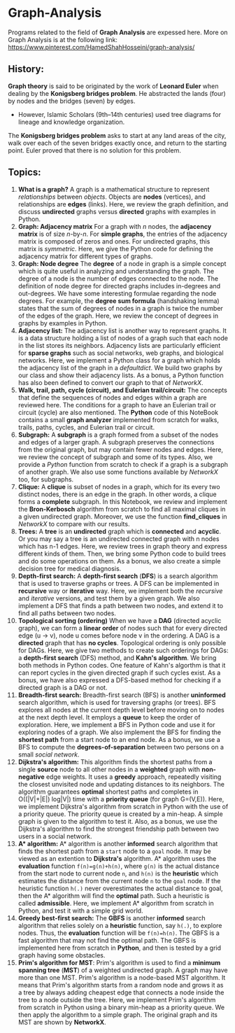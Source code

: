 # Graph-Analysis 
Programs related to the field of **Graph Analysis** are expessed here. More on Graph Analysis is at the following link:
https://www.pinterest.com/HamedShahHosseini/graph-analysis/
## History:
**Graph theory** is said to be originated by the work of **Leonard Euler** when dealing by the **Konigsberg bridges problem**. He abstracted the lands (four) by nodes and the bridges (seven) by edges. 
 - However, Islamic Scholars (9th–14th centuries) used tree diagrams for lineage and knowledge organization.

The **Konigsberg bridges problem** asks to start at any land areas of the city, walk over each of the seven bridges exactly once, and return to the starting point. Euler proved that there is no solution for this problem.  
## Topics:
1) **What is a graph?** A graph is a mathematical structure to represent *relationships* between *objects*. Objects are **nodes** (vertices), and relationships are **edges** (links). 
Here, we review the graph definition, and discuss **undirected** graphs versus **directed** graphs with examples in Python.
2) **Graph: Adjacency matrix** For a graph with *n* nodes, the **adjacency matrix** is of size *n*-by-*n*. For **simple graphs**, the entries of the adjacency matrix is composed of zeros and ones. For undirected graphs, this matrix is *symmetric*.
Here, we give the Python code for defining the adjacency matrix for different types of graphs.
3) **Graph: Node degree** The **degree** of a node in graph is a simple concept which is quite useful in analyzing and understanding the graph. The degree of a node is the number of edges connected to the node. The definition of node degree for directed graphs includes in-degrees and out-degrees. 
We have some interesting formulae regarding the node degrees. For example, the **degree sum formula** (handshaking lemma) states that the sum of degrees of nodes in a graph is twice the number of the edges of the graph. 
Here, we review the concept of degrees in graphs by examples in Python.
4) **Adjacency list:** The adjacency list is another way to represent graphs. It is a data structure holding a list of nodes of a graph such that each node in the list stores its neighbors. Adjacency lists are particularly efficient for **sparse graphs** such as social networks, web graphs, and biological networks.
Here, we implement a Python class for a graph which holds the adjacency list of the graph in a *defaultdict*. We build two graphs by our class and show their adjacency lists. As a bonus, a Python function has also been defined to convert our graph to that of *NetworkX*. 
5) **Walk, trail, path, cycle (circuit), and Eulerian trail/circuit:** The concepts that define the sequences of nodes and edges within a graph are reviewed here. The conditions for a graph to have an Eulerian trail or circuit (cycle) are also mentioned.
The **Python** code of this NoteBook contains a small **graph analyzer** implemented from scratch for walks, trails, paths, cycles, and Eulerian trail or circuit.
6) **Subgraph:** A **subgraph** is a graph formed from a subset of the nodes and edges of a larger graph. A subgraph preserves the connections from the original graph, but may contain fewer nodes and edges. 
Here, we review the concept of subgraph and some of its types. Also, we provide a *Python* function from scratch to check if a graph is a subgraph of another graph. We also use some functions available by *NetworkX* too, for subgraphs. 
7) **Clique:** A **clique** is subset of nodes in a graph, which for its every two distinct nodes, there is an edge in the graph. In other words, a clique forms a **complete** subgraph.
In this Notebook, we review and implement the **Bron-Kerbosch** algorithm from scratch to find all maximal cliques in a given undirected graph. Moreover, we use the function **find_cliques** in *NetworkX* to compare with our results.
8) **Trees:** A **tree** is an **undirected** graph which is **connected** and **acyclic**. Or you may say a tree is an undirected connected graph with n nodes which has n-1 edges. 
Here, we review trees in graph theory and express different kinds of them. Then, we bring some Python code to build trees and do some operations on them. As a bonus, we also create a simple decision tree for medical diagnosis.
9) **Depth-first search:** A **depth-first search** (**DFS**) is a search algorithm that is used to traverse graphs or trees. A DFS can be implemented in **recursive** way or **iterative** way. 
Here, we implement both the *recursive* and *iterative* versions, and test them by a given graph. We also implement a DFS that finds a path between two nodes, and extend it to find all paths between two nodes.
10) **Topological sorting (ordering)** When we have a **DAG** (directed acyclic graph), we can form a **linear order** of nodes such that for every directed edge (u → v), node u comes before node v in the ordering. A DAG is a **directed** graph that has **no cycles**. Topological ordering is only possible for DAGs.
Here, we give two methods to create such orderings for DAGs: a **depth-first search** (DFS) method, and **Kahn's algorithm**. We bring both methods in Python codes. One feature of Kahn's algorthm is that it can report cycles in the given directed graph if such cycles exist.
As a bonus, we have also expressed a DFS-based method for checking if a directed graph is a DAG or not.
11) **Breadth-first search:** Breadth-first search (BFS) is another **uninformed** search algorithm, which is used for traversing graphs (or trees). BFS explores all nodes at the current depth level before moving on to nodes at the next depth level. It employs a **queue** to keep the order of exploration.
Here, we implement a BFS in Python code and use it for exploring nodes of a graph. We also implement the BFS for finding the **shortest path** from a start node to an end node. As a bonus, we use a BFS to compute the **degrees-of-separation** between two persons on a small *social network*.
12) **Dijkstra's algorithm:** This algorithm finds the shortest paths from a single **source** node to all other nodes in a **weighted** graph with **non-negative** edge weights. It uses a **greedy** approach, repeatedly visiting the closest unvisited node and updating distances to its neighbors. The algorithm guarantees **optimal** shortest paths and completes in O((|V|+|E|) log|V|) time with a **priority queue** (for  graph G=(V,E)).
Here, we implement Dijkstra's algorithm from scratch in Python with the use of a priority queue. The priority queue is created by a min-heap. A simple graph is given to the algorithm to test it. Also, as a bonus, we use the Dijkstra's algorithm to find the strongest friendship path between two users in a social network.
13) **A\* algorithm:** A\* algorithm is another **informed** search algorithm that finds the shortest path from a `start` node to a `goal` node. It may be viewed as an extention to **Dijkstra's** algorithm. A\* algorithm uses the **evaluation** function `f(n)=g(n)+h(n)`, where `g(n)` is the actual distance from the start node to current node `n`, and `h(n)` is the **heuristic** which estimates the distance from the current node `n` to the `goal` node. If the heuristic function `h(.)` never overestimates the actual distance to goal, then the A\* algorithm will find the **optimal** path. Such a heuristic is called **admissible**.
Here, we implement A\* algorithm from scratch in Python, and test it with a simple grid world.
14) **Greedy best-first search:** The **GBFS** is another **informed** search algorithm that relies solely on a **heuristic** function, say `h(.)`, to explore nodes. Thus, the **evaluation** function will be `f(n)=h(n)`.
The GBFS is a fast algorithm that may not find the optimal path. The GBFS is implemented here from scratch in **Python**, and then is tested by a grid graph having some obstacles. 
15) **Prim's algorithm for MST**: Prim's algorithm is used to find a **minimum spanning tree** (**MST**) of a weighted undirected graph. A graph may have more than one MST. Prim's algorithm is a node-based MST algorithm. It means that Prim's algorithm starts from a random node and grows it as a tree by always adding cheapest edge that connects a node inside the tree to a node outside the tree.
Here, we implement Prim's algorithm from scratch in Python using a binary min-heap as a priority queue. We then apply the algorithm to a simple graph. The original graph and its MST are shown by **NetworkX**.